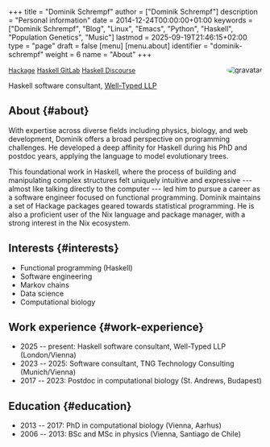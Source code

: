 +++
title = "Dominik Schrempf"
author = ["Dominik Schrempf"]
description = "Personal information"
date = 2014-12-24T00:00:00+01:00
keywords = ["Dominik Schrempf", "Blog", "Linux", "Emacs", "Python", "Haskell", "Population Genetics", "Music"]
lastmod = 2025-09-19T21:46:15+02:00
type = "page"
draft = false
[menu]
  [menu.about]
    identifier = "dominik-schrempf"
    weight = 6
    name = "About"
+++

<img style="border-radius: 50%; float: right;"
     src="https://www.gravatar.com/avatar/b05a00fb86fa378973181afd07c7e548?s=150"
     alt="gravatar"
     title="Dominik Schrempf"/>

<span class="icons-item"> <a href="https://www.linkedin.com/in/dominik-schrempf-579b0b244/" target="_blank"><i class="fab fa-linkedin fa-1x"></i></a></span>
<span class="icons-item"> <a href="https://github.com/dschrempf" target="_blank"><i class="fab fa-github"></i></a></span>
<span class="icons-item"> <a href="https://www.reddit.com/user/hubgears/" target="_blank"><i class="fab fa-reddit"></i></a></span>
<span class="icons-item"> <a rel="me" href="https://fosstodon.org/@dschrempf" target="_blank"><i class="fab fa-mastodon fa-1x"></i></a></span>
<span class="icons-item"> <a href="https://www.stackoverflow.com/users/3536806" target="_blank"><i class="fab fa-stack-overflow fa-1x"></i></a></span>
<span class="icons-item"> <a href="https://orcid.org/0000-0001-8865-9237" target="_blank"><i class="fab fa-orcid fa-1x"></i></a></span>
<span class="icons-item"> <a href="https://scholar.google.com/citations?user=3pvnGAcAAAAJ" target="_blank"><i class="fab fa-google fa-1x"></i></a></span>
<span class="icons-item"> <a href="mailto:dominik.schrempf@gmail.com"><i class="fas fa-envelope fa-1x"></i></a></span>
<span class="icons-item"> <a href="/gpg_public_key.txt"><i class="fas fa-key fa-1x"></i></a></span>

<a class="label" style="font-size: 0.9em;" href="https://hackage.haskell.org/user/dschrempf" target="_blank">Hackage</a>
<a class="label" style="font-size: 0.9em;" href="https://gitlab.haskell.org/dschrempf" target="_blank"><i class="fab fa-gitlab fa-1x"></i> Haskell GitLab</a>
<a class="label" style="font-size: 0.9em;" href="https://discourse.haskell.org/u/dschrempf/activity" target="_blank"><i class="fab fa-discourse fa-1x"></i> Haskell Discourse</a>

Haskell software consultant, [Well-Typed LLP](https://well-typed.com/)


## About {#about}

With expertise across diverse fields including physics, biology, and web
development, Dominik offers a broad perspective on programming challenges. He
developed a deep affinity for Haskell during his PhD and postdoc years, applying
the language to model evolutionary trees.

This foundational work in Haskell, where the process of building and
manipulating complex structures felt uniquely intuitive and expressive ---
almost like talking directly to the computer --- led him to pursue a career as a
software engineer focused on functional programming. Dominik maintains a set of
Hackage packages geared towards statistical programming. He is also a proficient
user of the Nix language and package manager, with a strong interest in the Nix
ecosystem.


## Interests {#interests}

-   Functional programming (Haskell)
-   Software engineering
-   Markov chains
-   Data science
-   Computational biology


## Work experience {#work-experience}

-   2025 -- present: Haskell software consultant, Well-Typed LLP (London/Vienna)
-   2023 -- 2025: Software consultant, TNG Technology Consulting (Munich/Vienna)
-   2017 -- 2023:  Postdoc in computational biology (St. Andrews, Budapest)


## Education {#education}

-   2013 -- 2017:  PhD in computational biology (Vienna, Aarhus)
-   2006 -- 2013:  BSc and MSc in physics (Vienna, Santiago de Chile)
